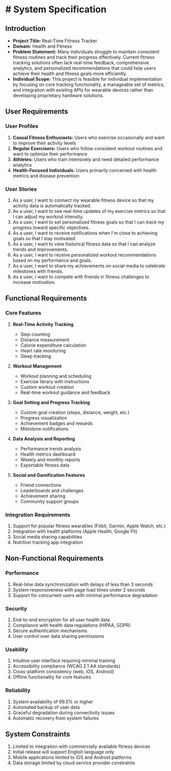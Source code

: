 # # System Specification

## Introduction
- **Project Title:** Real-Time Fitness Tracker
- **Domain:** Health and Fitness
- **Problem Statement:** Many individuals struggle to maintain consistent fitness routines and track their progress effectively. Current fitness tracking solutions often lack real-time feedback, comprehensive analytics, and personalized recommendations that could help users achieve their health and fitness goals more efficiently.
- **Individual Scope:** This project is feasible for individual implementation by focusing on core tracking functionality, a manageable set of metrics, and integration with existing APIs for wearable devices rather than developing proprietary hardware solutions.

## User Requirements

### User Profiles
1. **Casual Fitness Enthusiasts:** Users who exercise occasionally and want to improve their activity levels
2. **Regular Exercisers:** Users who follow consistent workout routines and want to optimize their performance
3. **Athletes:** Users who train intensively and need detailed performance analytics
4. **Health-Focused Individuals:** Users primarily concerned with health metrics and disease prevention

### User Stories
1. As a user, I want to connect my wearable fitness device so that my activity data is automatically tracked.
2. As a user, I want to see real-time updates of my exercise metrics so that I can adjust my workout intensity.
3. As a user, I want to set personalized fitness goals so that I can track my progress toward specific objectives.
4. As a user, I want to receive notifications when I'm close to achieving goals so that I stay motivated.
5. As a user, I want to view historical fitness data so that I can analyze trends and improvements.
6. As a user, I want to receive personalized workout recommendations based on my performance and goals.
7. As a user, I want to share my achievements on social media to celebrate milestones with friends.
8. As a user, I want to compete with friends in fitness challenges to increase motivation.

## Functional Requirements

### Core Features
1. **Real-Time Activity Tracking**
   - Step counting
   - Distance measurement
   - Calorie expenditure calculation
   - Heart rate monitoring
   - Sleep tracking

2. **Workout Management**
   - Workout planning and scheduling
   - Exercise library with instructions
   - Custom workout creation
   - Real-time workout guidance and feedback

3. **Goal Setting and Progress Tracking**
   - Custom goal creation (steps, distance, weight, etc.)
   - Progress visualization
   - Achievement badges and rewards
   - Milestone notifications

4. **Data Analysis and Reporting**
   - Performance trends analysis
   - Health metrics dashboard
   - Weekly and monthly reports
   - Exportable fitness data

5. **Social and Gamification Features**
   - Friend connections
   - Leaderboards and challenges
   - Achievement sharing
   - Community support groups

### Integration Requirements
1. Support for popular fitness wearables (Fitbit, Garmin, Apple Watch, etc.)
2. Integration with health platforms (Apple Health, Google Fit)
3. Social media sharing capabilities
4. Nutrition tracking app integration

## Non-Functional Requirements

### Performance
1. Real-time data synchronization with delays of less than 3 seconds
2. System responsiveness with page load times under 2 seconds
3. Support for concurrent users with minimal performance degradation

### Security
1. End-to-end encryption for all user health data
2. Compliance with health data regulations (HIPAA, GDPR)
3. Secure authentication mechanisms
4. User control over data sharing permissions

### Usability
1. Intuitive user interface requiring minimal training
2. Accessibility compliance (WCAG 2.1 AA standards)
3. Cross-platform consistency (web, iOS, Android)
4. Offline functionality for core features

### Reliability
1. System availability of 99.5% or higher
2. Automated backup of user data
3. Graceful degradation during connectivity issues
4. Automatic recovery from system failures

## System Constraints
1. Limited to integration with commercially available fitness devices
2. Initial release will support English language only
3. Mobile applications limited to iOS and Android platforms
4. Data storage limited by cloud service provider constraints
